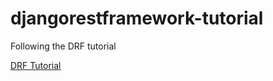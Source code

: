 # djangorestframework-tutorial
Following the DRF tutorial

[DRF Tutorial](https://www.django-rest-framework.org/tutorial/6-viewsets-and-routers/)